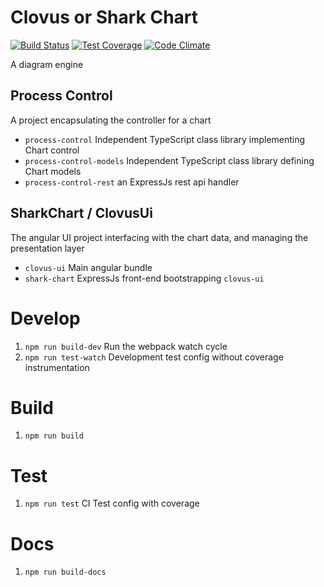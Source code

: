 # Clovus or Shark Chart
[![Build Status](https://travis-ci.org/GUSCRAWFORD/Clovus.svg?branch=release%2F0.0.1)](https://travis-ci.org/GUSCRAWFORD/Clovus) [![Test Coverage](https://codeclimate.com/github/GUSCRAWFORD/Clovus/badges/coverage.svg?branch=release%2F0.0.1)](https://codeclimate.com/github/GUSCRAWFORD/Clovus/coverage) [![Code Climate](https://codeclimate.com/github/GUSCRAWFORD/Clovus/badges/gpa.svg?branch=release%2F0.0.1)](https://codeclimate.com/github/GUSCRAWFORD/Clovus)

A diagram engine

## Process Control
A project encapsulating the controller for a chart
- `process-control` Independent TypeScript class library implementing Chart control
- `process-control-models` Independent TypeScript class library defining Chart models
- `process-control-rest` an ExpressJs rest api handler

## SharkChart / ClovusUi
The angular UI project interfacing with the chart data, and managing the presentation layer
- `clovus-ui` Main angular bundle
- `shark-chart` ExpressJs front-end bootstrapping `clovus-ui`

# Develop
1. `npm run build-dev` Run the webpack watch cycle
2. `npm run test-watch` Development test config without coverage instrumentation

# Build
1. `npm run build`

# Test
1. `npm run test` CI Test config with coverage

# Docs
1. `npm run build-docs`
